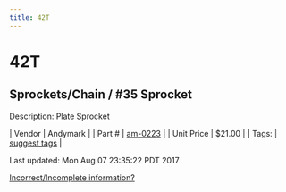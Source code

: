 ```yaml
---
title: 42T
---
```


# 42T
## Sprockets/Chain / #35 Sprocket
Description: 	Plate Sprocket 

| Vendor | Andymark | 
| Part # | [am-0223](http://www.andymark.com/Sprocket-p/am-0223.htm) | 
| Unit Price | $21.00 | 
| Tags: | [suggest tags](https://docs.google.com/forms/d/e/1FAIpQLSeWyY8v3RgOty-MyWmh9U0iivNYN_molChYyS-0U-o-kOAv_g/viewform) | 

Last updated: Mon Aug 07 23:35:22 PDT 2017

 [Incorrect/Incomplete information?](https://docs.google.com/forms/d/e/1FAIpQLSeWyY8v3RgOty-MyWmh9U0iivNYN_molChYyS-0U-o-kOAv_g/viewform)